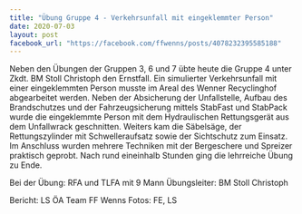 ```yaml
---
title: "Übung Gruppe 4 - Verkehrsunfall mit eingeklemmter Person"
date: 2020-07-03
layout: post
facebook_url: "https://facebook.com/ffwenns/posts/4078232395585188"
---
```


Neben den Übungen der Gruppen 3, 6 und 7 übte heute die Gruppe 4 unter Zkdt. BM Stoll Christoph den Ernstfall. Ein simulierter Verkehrsunfall mit einer eingeklemmten Person musste im Areal des Wenner Recyclinghof abgearbeitet werden. Neben der Absicherung der Unfallstelle, Aufbau des Brandschutzes und der Fahrzeugsicherung mittels StabFast und StabPack wurde die eingeklemmte Person mit dem Hydraulischen Rettungsgerät aus dem Unfallwrack geschnitten. Weiters kam die Säbelsäge, der Rettungszylinder mit Schwelleraufsatz sowie der Sichtschutz zum Einsatz. Im Anschluss wurden mehrere Techniken mit der Bergeschere und Spreizer praktisch geprobt. Nach rund eineinhalb Stunden ging die lehrreiche Übung zu Ende.

Bei der Übung: 
RFA und TLFA mit 9 Mann
Übungsleiter: BM Stoll Christoph

Bericht: LS ÖA Team FF Wenns
Fotos: FE, LS